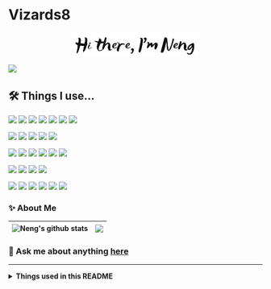 # Vizards8

<!-- http://yw.yishuzi.cn/image.png?fsize=100&font=Lifelogo%20Easy.ttf&text=Hi%20there,%20I%27m%20Neng&mirror=no&color=111&vcolor=111&bgcolor=fff&alpha=no&output=png&spacing=7&shadow=no&transparent=no&icon=no&iconic=&top_spacing=5&left_spacing=6&icon_size=48 -->
<p align="center">
    <img width="50%" alt="Hi there, I'm Neng" src="./assets/header.png" />
</p>

![](https://vbr.wocr.tk/badge?page_id=Vizards8-visitor-badge&color=779BE7&lcolor=&style=for-the-badge&logo=Github&logoColor=white&custom=CNT%20Views&text=&color=ffffff&cache=on)

## 🛠 Things I use...

![](https://img.shields.io/badge/Java-ED8B00?style=flat-square&logo=openjdk&logoColor=white)
![](https://img.shields.io/badge/-Javascript-F7DF1E?style=flat-square&logo=javascript&logoColor=white)
![](https://img.shields.io/badge/-Typescript-007ACC?style=flat-square&logo=typescript&logoColor=white)
![](https://img.shields.io/badge/Python-3776AB?style=flat-square&logo=python&logoColor=white)
![](https://img.shields.io/badge/HTML5-E34F26?style=flat-square&logo=html5&logoColor=white)
![](https://img.shields.io/badge/CSS3-1572B6?style=flat-square&logo=css3&logoColor=white)
![](https://img.shields.io/badge/-C++-00599C?style=flat-square&logo=c%2B%2B&logoColor=white)
<!-- ![](https://img.shields.io/badge/Swift-FA7343?style=flat-square&logo=swift&logoColor=white) -->

![](https://img.shields.io/badge/React-087EA4?style=flat-square&logo=react&logoColor=61DAFB)
![](https://img.shields.io/badge/Vue.js-35495E?style=flat-square&logo=vue.js&logoColor=4FC08D)
![](https://img.shields.io/badge/Next.js-000?style=flat-square&logo=nextdotjs&logoColor=fff&style=for-the-badge)
![](https://img.shields.io/badge/Bootstrap-563D7C?style=flat-square&logo=bootstrap&logoColor=white)
![](https://img.shields.io/badge/Material--UI-0081CB?style=flat-square&logo=material-ui&logoColor=white)
<!-- AntD -->
<!-- Chakra UI -->
<!-- ![](https://img.shields.io/badge/React_Native-20232A?style=flat-square&logo=react&logoColor=61DAFB) -->

![](https://img.shields.io/badge/Spring-6DB33F?style=flat-square&logo=spring&logoColor=white)
![](https://img.shields.io/badge/Spring_Boot-6DB33F?style=flat-square&logo=spring&logoColor=white)
![](https://img.shields.io/badge/Spring_Cloud-6DB33F?style=flat-square&logo=spring&logoColor=white)
![](https://img.shields.io/badge/Django-092E20?style=flat-square&logo=django&logoColor=white)
![](https://img.shields.io/badge/FastAPI-009485?style=flat-square&logo=fastapi&logoColor=white)
![](https://img.shields.io/badge/Flask-000000?style=flat-square&logo=flask&logoColor=white)

![](https://img.shields.io/badge/MySQL-00000F?style=flat-square&logo=mysql&logoColor=white)
![](https://img.shields.io/badge/PostgreSQL-316192?style=flat-square&logo=postgresql&logoColor=white)
![](https://img.shields.io/badge/MongoDB-4EA94B?style=flat-square&logo=mongodb&logoColor=white)
![](https://img.shields.io/badge/redis-%23DD0031.svg?&style=flat-square&logo=redis&logoColor=white)
<!-- ![](https://img.shields.io/badge/SQLite-07405E?style=flat-square&logo=sqlite&logoColor=white) -->

![](https://img.shields.io/badge/-Git-F05032?style=flat-square&logo=git&logoColor=white)
![](https://img.shields.io/badge/-NPM-CB3837?style=flat-square&logo=npm&logoColor=white)
![](https://img.shields.io/badge/Node.js-43853D?style=flat-square&logo=node.js&logoColor=white)
![](https://img.shields.io/badge/docker-%230db7ed.svg?style=flat-square&logo=docker&logoColor=white)
![](https://img.shields.io/badge/Amazon_AWS-232F3E?style=flat-square&logo=amazon-aws&logoColor=white)
![](https://img.shields.io/badge/Google_Cloud-4285F4?style=flat-square&logo=google-cloud&logoColor=white)
<!-- ![](https://img.shields.io/badge/Microsoft_Azure-0089D6?style=flat-square&logo=microsoft-azure&logoColor=white) -->
<!-- ![](https://img.shields.io/badge/Firebase-039BE5?style=flat-square&logo=Firebase&logoColor=white) -->
<!-- ![](https://img.shields.io/badge/Heroku-430098?style=flat-square&logo=heroku&logoColor=white) -->

### ✨ About Me

<div align="center">

<!-- deploy github readme stats at vercel to link my private repos -->
| <img align="center" src="https://github-readme-stats-vizards8.vercel.app/api?username=Vizards8&show_icons=true&theme=default&count_private=true&include_all_commits=true&theme=buefy&hide_border=true" alt="Neng's github stats" /> | <img align="center" src="https://github-readme-stats-vizards8.vercel.app/api/top-langs/?username=Vizards8&count_private=true&layout=compact&theme=buefy&hide_border=true" /> |
| ------------- | ------------- |

</div>

### 💬 Ask me about anything [here](https://github.com/Vizards8/Vizards8/issues)

---

<details>
  <summary><b>Things used in this README</b></summary>
  <br>
  <ol>
    <li>
      <a href="https://github.com/Nathan13888/VisitorBadgeReloaded">Visitor Badge Reloaded</a>
    </li>
    <li>
      <a href="https://github.com/anuraghazra/github-readme-stats">github-readme-stats</a>
    </li>
    <li>
      <a href="https://github.com/Envoy-VC/awesome-badges">Awesome Badges</a>
    </li>
  </ol>
</details>